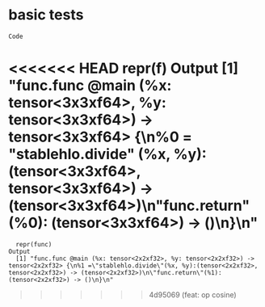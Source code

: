 # basic tests

    Code
<<<<<<< HEAD
      repr(f)
    Output
      [1] "func.func @main (%x: tensor<3x3xf64>, %y: tensor<3x3xf64>) -> tensor<3x3xf64> {\n%0 = \"stablehlo.divide\" (%x, %y): (tensor<3x3xf64>, tensor<3x3xf64>) -> (tensor<3x3xf64>)\n\"func.return\"(%0): (tensor<3x3xf64>) -> ()\n}\n"
=======
      repr(func)
    Output
      [1] "func.func @main (%x: tensor<2x2xf32>, %y: tensor<2x2xf32>) -> tensor<2x2xf32> {\n%1 =\"stablehlo.divide\"(%x, %y):(tensor<2x2xf32>, tensor<2x2xf32>) -> (tensor<2x2xf32>)\n\"func.return\"(%1):(tensor<2x2xf32>) -> ()\n}\n"
>>>>>>> 4d95069 (feat: op cosine)

